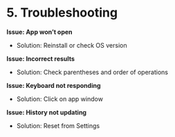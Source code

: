 # 5. Troubleshooting

**Issue: App won’t open**
- Solution: Reinstall or check OS version

**Issue: Incorrect results**
- Solution: Check parentheses and order of operations

**Issue: Keyboard not responding**
- Solution: Click on app window

**Issue: History not updating**
- Solution: Reset from Settings
